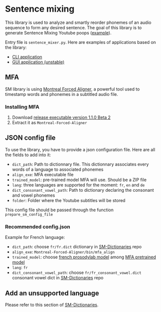 # Sentence mixing

This library is used to analyze and smartly reorder phonemes of an audio sequence to form any desired sentence.
The goal of this library is to generate Sentence Mixing Youtube poops ([example](https://www.youtube.com/watch?v=ZGCoKsPXgkw)).

Entry file is ```sentence_mixer.py```.
Here are examples of applications based on the library:
- [CLI application](https://github.com/pop123123123/CLI_sentence_mixing)
- [GUI application (unstable)](https://github.com/pop123123123/SentenceMixingMaker)

## MFA

SM library is using [Montreal Forced Aligner](https://github.com/MontrealCorpusTools/Montreal-Forced-Aligner), a powerful tool used to timestamp words and phonemes in a subtitled audio file.

### Installing MFA

1. Download [release executable version 1.1.0 Beta 2](https://github.com/MontrealCorpusTools/Montreal-Forced-Aligner/releases/tag/v1.1.0-beta.2)
2. Extract it as ```Montreal-Forced-Aligner```

## JSON config file

To use the library, you have to provide a json configuration file.
Here are all the fields to add into it:

- ```dict_path```: Path to dictionnary file. This dictionnary associates every words of a language to associated phonemes
- ```align_exe```: MFA executable file
- ```trained_model```: pre-trained model MFA will use. Should be a ZIP file
- ```lang```: three languages are supported for the moment: ```fr```, ```en``` and ```de```
- ```dict_consonant_vowel_path```: Path to dictionary declaring the consonant and vowel phonemes
- ```folder```: Folder where the Youtube subtitles will be stored

This config file should be passed through the function ```prepare_sm_config_file```

### Recommended config.json

Example for French language:
- ```dict_path```: choose ```fr/fr.dict``` dictionary in [SM-Dictionaries](https://github.com/nbusser/SM-Dictionaries) repo
- ```align_exe```: ```Montreal-Forced-Aligner/bin/mfa_align```
- ```trained_model```: choose [french prosodylab model](https://github.com/MontrealCorpusTools/mfa-models/raw/master/acoustic/french_prosodylab.zip) among [MFA pretrained model](https://montreal-forced-aligner.readthedocs.io/en/latest/pretrained_models.html)
- ```lang```: ```fr```
- ```dict_consonant_vowel_path```: choose ```fr/fr_consonant_vowel.dict``` consonant vowel dict in [SM-Dictionaries](https://github.com/nbusser/SM-Dictionaries) repo

## Add an unsupported language

Please refer to this section of [SM-Dictionaries](https://github.com/nbusser/SM-Dictionaries/blob/master/README.md#add-a-new-language).
